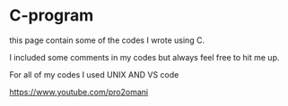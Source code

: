 # C-program
this page contain some of the codes I wrote using C. 

I included some comments in my codes but always feel free to hit me up. 

For all of my codes I used UNIX AND VS code

https://www.youtube.com/pro2omani
